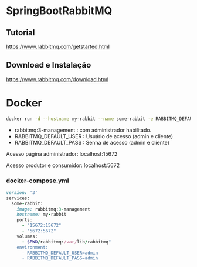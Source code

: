 # SpringBootRabbitMQ



## Tutorial
https://www.rabbitmq.com/getstarted.html

## Download e Instalação 
https://www.rabbitmq.com/download.html

# Docker

```sh
docker run -d --hostname my-rabbit --name some-rabbit -e RABBITMQ_DEFAULT_USER=user -e RABBITMQ_DEFAULT_PASS=password rabbitmq:3-management
```

- rabbitmq:3-management : com administrador habilitado.
- RABBITMQ_DEFAULT_USER : Usuário de acesso (admin e cliente)
- RABBITMQ_DEFAULT_PASS : Senha de acesso (admin e cliente)



Acesso página administrador: localhost:15672

Acesso produtor e consumidor: localhost:5672

### docker-compose.yml
```ruby
version: '3'
services:
  some-rabbit:
    image: rabbitmq:3-management
    hostname: my-rabbit
    ports:
      - "15672:15672"
      - "5672:5672"
    volumes:
      - $PWD/rabbitmq:/var/lib/rabbitmq"
    environment:
      - RABBITMQ_DEFAULT_USER=admin
      - RABBITMQ_DEFAULT_PASS=admin
```     